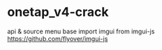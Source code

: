 # onetap_v4-crack
api &amp; source menu base import imgui from imgui-js https://github.com/flyover/imgui-js

